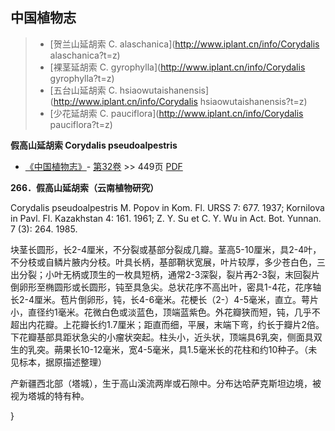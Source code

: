 

## 中国植物志

> * [贺兰山延胡索  C.  alaschanica](http://www.iplant.cn/info/Corydalis alaschanica?t=z)
> * [裸茎延胡索  C.  gyrophylla](http://www.iplant.cn/info/Corydalis gyrophylla?t=z)
> * [五台山延胡索  C.  hsiaowutaishanensis](http://www.iplant.cn/info/Corydalis hsiaowutaishanensis?t=z)
> * [少花延胡索  C.  pauciflora](http://www.iplant.cn/info/Corydalis pauciflora?t=z)


**假高山延胡索 Corydalis pseudoalpestris**

* [《中国植物志》](http://www.iplant.cn/frps)- [第32卷](http://www.iplant.cn/frps/vol/32) >> 449页 [PDF](http://www.iplant.cn/frps/pdf/32/449.pdf)


**266．假高山延胡索（云南植物研究）**

Corydalis pseudoalpestris M. Popov in Kom. Fl. URSS 7: 677. 1937; Kornilova in Pavl. Fl. Kazakhstan 4: 161. 1961; Z. Y. Su et C. Y. Wu in Act. Bot. Yunnan. 7 (3): 264. 1985.

块茎长圆形，长2-4厘米，不分裂或基部分裂成几瓣。茎高5-10厘米，具2-4叶，不分枝或自鳞片腋内分枝。叶具长柄，基部鞘状宽展，叶片较厚，多少苍白色，三出分裂；小叶无柄或顶生的一枚具短柄，通常2-3深裂，裂片再2-3裂，末回裂片倒卵形至椭圆形或长圆形，钝至具急尖。总状花序不高出叶，密具1-4花，花序轴长2-4厘米。苞片倒卵形，钝，长4-6毫米。花梗长（2-）4-5毫米，直立。萼片小，直径约1毫米。花微白色或淡蓝色，顶端蓝紫色。外花瓣狭而短，钝，几乎不超出内花瓣。上花瓣长约1.7厘米；距直而细，平展，末端下弯，约长于瓣片2倍。下花瓣基部具距状急尖的小瘤状突起。柱头小，近头状，顶端具6乳突，侧面具双生的乳突。蒴果长10-12毫米，宽4-5毫米，具1.5毫米长的花柱和约10种子。（未见标本，据原描述整理）

产新疆西北部（塔城），生于高山溪流两岸或石隙中。分布达哈萨克斯坦边境，被视为塔城的特有种。



}